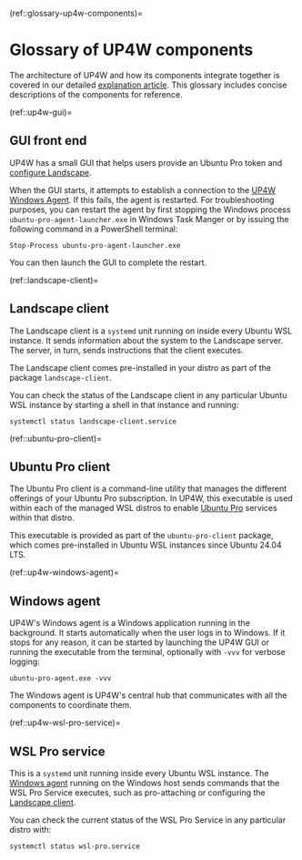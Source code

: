 (ref::glossary-up4w-components)=
# Glossary of UP4W components

The architecture of UP4W and how its components integrate together is covered in our detailed [explanation article](../explanation/ref-arch-explanation.md).
This glossary includes concise descriptions of the components for reference.

(ref::up4w-gui)=
## GUI front end

UP4W has a small GUI that helps users provide an Ubuntu Pro token and
[configure Landscape](ref::landscape-config).

When the GUI starts, it attempts to establish a connection to the [UP4W Windows Agent](ref::up4w-windows-agent). If this fails, the agent is restarted. For troubleshooting purposes, you can restart the agent by first stopping the Windows process `ubuntu-pro-agent-launcher.exe` in Windows Task Manger or by issuing the following command in a PowerShell terminal:

```text
Stop-Process ubuntu-pro-agent-launcher.exe
```

You can then launch the GUI to complete the restart.

(ref::landscape-client)=
## Landscape client

The Landscape client is a `systemd` unit running on inside every Ubuntu WSL instance. It sends information about the system to the Landscape server. The server, in turn, sends instructions that the client executes.

The Landscape client comes pre-installed in your distro as part of the package `landscape-client`.

You can check the status of the Landscape client in any particular Ubuntu WSL instance by starting a shell in that instance and running:

```text
systemctl status landscape-client.service
```

(ref::ubuntu-pro-client)=
## Ubuntu Pro client

The Ubuntu Pro client is a command-line utility that manages the
different offerings of your Ubuntu Pro subscription. In UP4W, this executable
is used within each of the managed WSL distros to enable [Ubuntu
Pro](https://documentation.ubuntu.com/pro/) services within that distro.

This executable is provided as part of the `ubuntu-pro-client` package,
which comes pre-installed in Ubuntu WSL instances since Ubuntu 24.04 LTS.

(ref::up4w-windows-agent)=
## Windows agent

UP4W's Windows agent is a Windows application running in the background. It starts automatically when the user logs in to Windows. If it stops for any reason, it can be started by launching the UP4W GUI or running the executable from the terminal, optionally with `-vvv` for verbose logging:

```text
ubuntu-pro-agent.exe -vvv
```

The Windows agent is UP4W's central hub that communicates with all the components to coordinate them.

(ref::up4w-wsl-pro-service)=
## WSL Pro service

This is a `systemd` unit running inside every Ubuntu WSL instance. The [Windows agent](ref::up4w-windows-agent) running on the Windows host sends commands that the WSL Pro Service executes, such as pro-attaching or configuring the [Landscape client](ref::landscape-client).

You can check the current status of the WSL Pro Service in any particular distro with:

```text
systemctl status wsl-pro.service
```
